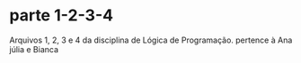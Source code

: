 # parte 1-2-3-4
Arquivos 1, 2, 3 e 4 da disciplina de Lógica de Programação.
pertence à Ana júlia e Bianca
